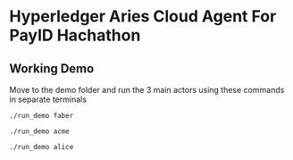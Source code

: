 # Hyperledger Aries Cloud Agent For PayID Hachathon  <!-- omit in toc -->

## Working Demo

Move to the demo folder and run the 3 main actors using these commands in separate terminals 
```
./run_demo faber 
```
```
./run_demo acme
```
```
./run_demo alice 
```



